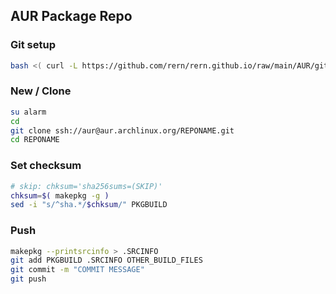 AUR Package Repo
---

### Git setup
```sh
bash <( curl -L https://github.com/rern/rern.github.io/raw/main/AUR/git_setup.sh )
```

### New / Clone
```sh
su alarm
cd
git clone ssh://aur@aur.archlinux.org/REPONAME.git
cd REPONAME
```

### Set checksum
```sh
# skip: chksum='sha256sums=(SKIP)'
chksum=$( makepkg -g )
sed -i "s/^sha.*/$chksum/" PKGBUILD
```

### Push
```sh
makepkg --printsrcinfo > .SRCINFO
git add PKGBUILD .SRCINFO OTHER_BUILD_FILES
git commit -m "COMMIT MESSAGE"
git push
```
